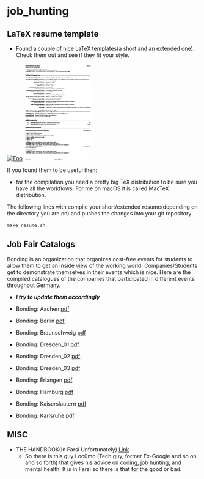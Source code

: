 # job_hunting

## LaTeX resume template

- Found a couple of nice LaTeX templates(a short and an extended one). Check them out and see if they fit your style.

[![Foo](https://raw.githubusercontent.com/adarijani/job_hunting/main/LaTeX_templates/short_resume/short_resume_30.jpg)](https://raw.githubusercontent.com/adarijani/job_hunting/main/LaTeX_templates/short_resume/short_resume.pdf)
[![Foo](https://raw.githubusercontent.com/adarijani/job_hunting/main/LaTeX_templates/extended_resume/resume-0_30.jpg)](https://raw.githubusercontent.com/adarijani/job_hunting/main/LaTeX_templates/extended_resume/resume.pdf)

If you found them to be useful then:

- for the compilation you need a pretty big TeX distribution to be sure you have all the workflows. For me on macOS it is called MacTeX distribution.

The following lines with compile your short/extended resume(depending on the directory you are on) and pushes the changes into your git repository.

```sh
make_resume.sh
```

## Job Fair Catalogs

Bonding is an organization that organizes cost-free events for students to allow them to get an inside view of the working world. Companies/Students get to demonstrate themselves in their events which is nice. Here are the compiled catalogues of the companies that participated in different events throughout Germany.

- ***I try to update them accordingly***

- Bonding: Aachen [pdf](https://raw.githubusercontent.com/adarijani/job_hunting/main/assets/pdf/bonding_aachen.pdf)
- Bonding: Berlin [pdf](https://raw.githubusercontent.com/adarijani/job_hunting/main/assets/pdf/bonding_berlin.pdf)
- Bonding: Braunschweig [pdf](https://raw.githubusercontent.com/adarijani/job_hunting/main/assets/pdf/bonding_braunschweig.pdf)
- Bonding: Dresden_01 [pdf](https://raw.githubusercontent.com/adarijani/job_hunting/main/assets/pdf/bonding_dresden_01.pdf)
- Bonding: Dresden_02 [pdf](https://raw.githubusercontent.com/adarijani/job_hunting/main/assets/pdf/bonding_dresden_02.pdf)
- Bonding: Dresden_03 [pdf](https://raw.githubusercontent.com/adarijani/job_hunting/main/assets/pdf/bonding_dresden_03.pdf)
- Bonding: Erlangen [pdf](https://raw.githubusercontent.com/adarijani/job_hunting/main/assets/pdf/bonding_erlangen.pdf)
- Bonding: Hamburg [pdf](https://raw.githubusercontent.com/adarijani/job_hunting/main/assets/pdf/bonding_hamburg.pdf)
- Bonding: Kaiserslautern [pdf](https://raw.githubusercontent.com/adarijani/job_hunting/main/assets/pdf/bonding_kaiserslautern.pdf)
- Bonding: Karlsruhe [pdf](https://raw.githubusercontent.com/adarijani/job_hunting/main/assets/pdf/bonding_karlsruhe.pdf)

## MISC

- THE HANDBOOK(In Farsi Unfortunately) [Link](https://locomo.tips)
  * So there is this guy Loc0mo (Tech guy, former Ex-Google and so on and so forth) that gives his advice on coding, job hunting, and mental health. It is in Farsi so there is that for the good or bad.

